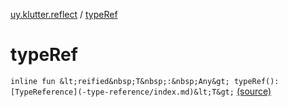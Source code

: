 [uy.klutter.reflect](index.md) / [typeRef](.)


# typeRef

`inline fun &lt;reified&nbsp;T&nbsp;:&nbsp;Any&gt; typeRef(): [TypeReference](-type-reference/index.md)&lt;T&gt;` [(source)](https://github.com/kohesive/klutter/blob/master/reflect-core-jdk6/src/main/kotlin/uy/klutter/reflect/TypeInfo.kt#L7)


